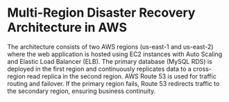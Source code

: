 # Multi-Region Disaster Recovery Architecture in AWS
The architecture consists of two AWS regions (us-east-1 and us-east-2) where the web application is hosted using EC2 instances with Auto Scaling and Elastic Load Balancer (ELB). The primary database (MySQL RDS) is deployed in the first region and continuously replicates data to a cross-region read replica in the second region.
AWS Route 53 is used for traffic routing and failover. If the primary region fails, Route 53 redirects traffic to the secondary region, ensuring business continuity.
